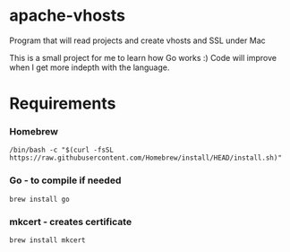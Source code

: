 # apache-vhosts
Program that will read projects and create vhosts and SSL under Mac


This is a small project for me to learn how Go works :)
Code will improve when I get more indepth with the language.

# Requirements

### Homebrew
```/bin/bash -c "$(curl -fsSL https://raw.githubusercontent.com/Homebrew/install/HEAD/install.sh)"```

### Go - to compile if needed
```brew install go```

### mkcert - creates certificate
```brew install mkcert```
